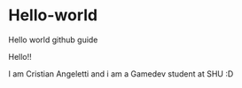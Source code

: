 # Hello-world
Hello world github guide

Hello!!

I am Cristian Angeletti and i am a Gamedev student at SHU :D
